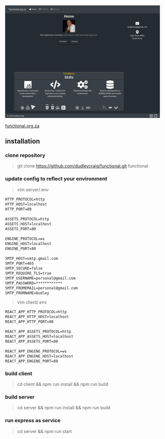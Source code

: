 ![dynamic screenshot](https://raw.githubusercontent.com/dudleycraig/functional/master/server/public/images/functional.org.za.gif)

[functional.org.za](https://functional.org.za)

## installation

### clone repository

> git clone https://github.com/dudleycraig/functional.git functional 

### update config to reflect your environment

> vim server/.env  
```
HTTP_PROTOCOL=http
HTTP_HOST=localhost
HTTP_PORT=80

ASSETS_PROTOCOL=http
ASSETS_HOST=localhost
ASSETS_PORT=80

ENGINE_PROTOCOL=ws
ENGINE_HOST=localhost
ENGINE_PORT=80

SMTP_HOST=smtp.gmail.com
SMTP_PORT=465
SMTP_SECURE=false
SMTP_REQUIRE_TLS=true
SMTP_USERNAME=personal@gmail.com
SMTP_PASSWORD=************
SMTP_FROMEMAIL=personal@gmail.com
SMTP_FROMNAME=Dudley
```

> vim client/.env  
```
REACT_APP_HTTP_PROTOCOL=http
REACT_APP_HTTP_HOST=localhost
REACT_APP_HTTP_PORT=80

REACT_APP_ASSETS_PROTOCOL=http
REACT_APP_ASSETS_HOST=localhost
REACT_APP_ASSETS_PORT=80

REACT_APP_ENGINE_PROTOCOL=ws
REACT_APP_ENGINE_HOST=localhost
REACT_APP_ENGINE_PORT=80
```

### build client

> cd client && npm run install && npm run build

### build server 

> cd server && npm run install && npm run build 

### run express as service

> cd server && npm run start

